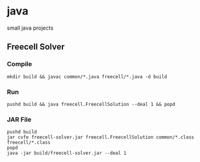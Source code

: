 # java
small java projects

## Freecell Solver
### Compile
```shell
mkdir build && javac common/*.java freecell/*.java -d build
```
### Run
```shell
pushd build && java freecell.FreecellSolution --deal 1 && popd
```
### JAR File
```shell
pushd build
jar cvfe freecell-solver.jar freecell.FreecellSolution common/*.class freecell/*.class
popd
java -jar build/freecell-solver.jar --deal 1
```
